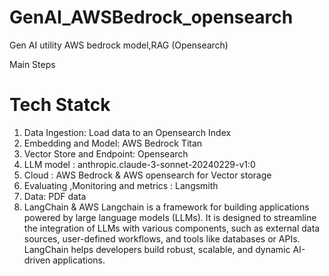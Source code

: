# GenAI_AWSBedrock_opensearch
Gen AI utility AWS bedrock model,RAG (Opensearch)

Main Steps
# Tech Statck 
1. Data Ingestion: Load data to an Opensearch Index
2. Embedding and Model: AWS Bedrock Titan
3. Vector Store and Endpoint: Opensearch
4. LLM model : anthropic.claude-3-sonnet-20240229-v1:0
5. Cloud : AWS Bedrock & AWS opensearch for Vector storage
6. Evaluating ,Monitoring and metrics : Langsmith
7. Data: PDF data
8. LangChain & AWS Langchain  is a framework for building applications powered by large language models (LLMs). It is designed to streamline the integration of LLMs with various components, such as external data sources, user-defined workflows, and tools like databases or APIs. LangChain helps developers build robust, scalable, and dynamic AI-driven applications.
